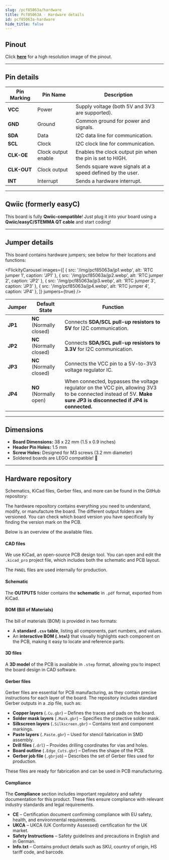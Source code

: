 ```yaml
---
slug: /pcf85063a/hardware
title: Pcf85063A - Hardware details
id: pcf85063a-hardware
hide_title: false
---
```


## Pinout

<CenteredImage src="/img/pcf85063a/pinout.jpg" alt="Pinout" />

Click [**here**](/img/pcf85063a/pinout.jpg) for a high resolution image of the pinout.

---

## Pin details

| Pin Marking | Pin Name | Description                                                                  |
| ----------- | -------- | ---------------------------------------------------------------------------- |
| **VCC**     | Power    | Supply voltage (both 5V and 3V3 are supported).                              |
| **GND**     | Ground   | Common ground for power and signals.                                         |
| **SDA**     | Data     | I2C data line for communication.                                             |
| **SCL**     | Clock    | I2C clock line for communication.                                            |
| **CLK-OE**  | Clock output enable  | Enables the clock output pin when the pin is set to HIGH.          |
| **CLK-OUT** | Clock output         | Sends square wave signals at a speed defined by the user.          |
| **INT**     | Interrupt            | Sends a hardware interrupt.                                        |

---

## Qwiic (formerly easyC)  

<CenteredImage src="/img/easyc_transparent.png" alt="EasyC/qwiic cable" width="550px" />
 
<InfoBox> This board is fully **Qwiic-compatible**! Just plug it into your board using a **Qwiic/easyC/STEMMA QT cable** and start coding! </InfoBox>

<QuickLink 
  title="Qwiic (formerly easyC) details and specifications" 
  description="Learn about hardware specifications, compatibility, and usage of the Qwiic connector." 
  url="/qwiic" 
/>

---

## Jumper details

This board contains hardware jumpers; see below for their locations and functions:

<FlickityCarousel
  images={[
    { src: '/img/pcf85063a/jp1.webp', alt: 'RTC jumper 1', caption: 'JP1' },
    { src: '/img/pcf85063a/jp2.webp', alt: 'RTC jumper 2', caption: 'JP2' },
    { src: '/img/pcf85063a/jp3.webp', alt: 'RTC jumper 3', caption: 'JP3' },
    { src: '/img/pcf85063a/jp4.webp', alt: 'RTC jumper 4', caption: 'JP4' },
  ]}
  jumpers={true}
/>

| Jumper  | Default State            | Function                                                                                                                                                                      |
| ------- | ------------------------ | ----------------------------------------------------------------------------------------------------------------------------------------------------------------------------- |
| **JP1** | **NC** (Normally closed) | Connects **SDA/SCL pull-up resistors to 5V** for I2C communication.                                                                                                           |
| **JP2** | **NC** (Normally closed) | Connects **SDA/SCL pull-up resistors to 3.3V** for I2C communication.                                                                                                         |
| **JP3** | **NC** (Normally closed) | Connects the VCC pin to a 5V-to-3V3 voltage regulator IC.                                                                                                                     |
| **JP4** | **NO** (Normally open)   | When connected, bypasses the voltage regulator on the VCC pin, allowing 3V3 to be connected instead of 5V. **Make sure JP3 is disconnected if JP4 is connected.** |

---

## Dimensions

- **Board Dimensions:** 38 x 22 mm (1.5 x 0.9 inches)
- **Header Pin Holes:** 1.5 mm
- **Screw Holes:** Designed for M3 screws (3.2 mm diameter)
- Soldered boards are LEGO compatible! 🧱

---

## Hardware repository

Schematics, KiCad files, Gerber files, and more can be found in the GitHub repository:

<QuickLink 
  title="Real time clock RTC PCF85063A breakout Hardware Design" 
  description="GitHub hardware repository for this product"
  url="https://github.com/SolderedElectronics/Real-time-clock-RTC-PCF85063A-breakout-hardware-design/tree/main" 
/> 

The hardware repository contains everything you need to understand, modify, or manufacture the board. The different output folders are versioned. You can check which board version you have specifically by finding the version mark on the PCB.

Below is an overview of the available files.  

#### CAD files

We use KiCad, an open-source PCB design tool. You can open and edit the `.kicad_pro` project file, which includes both the schematic and PCB layout.  

The `PANEL` files are used internally for production.  

#### Schematic

The **OUTPUTS** folder contains the **schematic** in `.pdf` format, exported from KiCad.

#### BOM (Bill of Materials)

The bill of materials (BOM) is provided in two formats:  

- A **standard `.csv` table**, listing all components, part numbers, and values.  
- An **interactive BOM (`.html`)** that visually highlights each component on the PCB, making it easy to locate and reference parts.  

#### 3D files

A **3D model** of the PCB is available in `.step` format, allowing you to inspect the board design in CAD software.  

#### Gerber files 

Gerber files are essential for PCB manufacturing, as they contain precise instructions for each layer of the board. The repository includes standard Gerber outputs in a .zip file, such as:  

- **Copper layers** (`.Cu.gbr`) – Defines the traces and pads on the board.  
- **Solder mask layers** (`.Mask.gbr`) – Specifies the protective solder mask.  
- **Silkscreen layers** (`.Silkscreen.gbr`) – Contains text and component markings.  
- **Paste layers** (`.Paste.gbr`) – Used for stencil fabrication in SMD assembly.  
- **Drill files** (`.drl`) – Provides drilling coordinates for vias and holes.  
- **Board outline** (`.Edge_Cuts.gbr`) – Defines the shape of the PCB.  
- **Gerber job file** (`.gbrjob`) – Describes the set of Gerber files used for production.  

These files are ready for fabrication and can be used in PCB manufacturing.

#### Compliance  

The **Compliance** section includes important regulatory and safety documentation for this product. These files ensure compliance with relevant industry standards and legal requirements.  

- **CE** – Certification document confirming compliance with EU safety, health, and environmental requirements.  
- **UKCA** – UKCA (UK Conformity Assessed) certification for the UK market.  
- **Safety Instructions** – Safety guidelines and precautions in English and in German.
- **Info.txt** – Contains product details such as SKU, country of origin, HS tariff code, and barcode.
